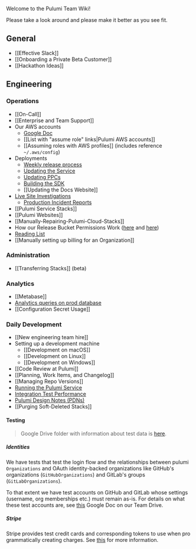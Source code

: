 Welcome to the Pulumi Team Wiki!

Please take a look around and please make it better as you see fit.

## General

* [[Effective Slack]]
* [[Onboarding a Private Beta Customer]]
* [[Hackathon Ideas]]

## Engineering

### Operations

* [[On-Call]]
* [[Enterprise and Team Support]]
* Our AWS accounts
    * [Google Doc](https://docs.google.com/document/d/1Do4YHOQSM6yxnXVef0dcsZ_8sqpOLm4w6Tri0KfzUFM)
    * [[List with "assume role" links|Pulumi AWS accounts]]
    * [[Assuming roles with AWS profiles]] (includes reference `~/.aws/config`)
* Deployments
    * [Weekly release process](https://github.com/pulumi/home/wiki/Weekly-release-process)
    * [Updating the Service](Updating-the-Service) 
    * [Updating PPCs](Updating-PPCs)
    * [Building the SDK](https://github.com/pulumi/home/wiki/Producing-an-SDK)
    * [[Updating the Docs Website]]
* [Live Site Investigations](Ops-Live-Site-Investigations)
  * [Production Incident Reports](Production-Incident-Reports)
* [[Pulumi Service Stacks]]
* [[Pulumi Websites]]
* [[Manually-Repairing-Pulumi-Cloud-Stacks]]
* How our Release Bucket Permissions Work ([here](https://github.com/pulumi/home/issues/57#issuecomment-344809733) and [here](https://github.com/pulumi/home/issues/64#issuecomment-349088546))
* [Reading List](Ops-Reading-List)
* [[Manually setting up billing for an Organization]]

### Administration

* [[Transferring Stacks]] (beta)

### Analytics

- [[Metabase]]
- [Analytics queries on prod database](https://github.com/pulumi/home/wiki/Analytics-queries-on-prod)
- [[Configuration Secret Usage]]

### Daily Development

* [[New engineering team hire]]
* Setting up a development machine
    - [[Development on macOS]]
    - [[Development on Linux]]
    - [[Development on Windows]]
* [[Code Review at Pulumi]]
* [[Planning, Work Items, and Changelog]]
* [[Managing Repo Versions]]
* [Running the Pulumi Service](https://github.com/pulumi/home/wiki/Running-the-Pulumi-Service)
* [Integration Test Performance](https://github.com/pulumi/home/wiki/Integration-Test-Performance-Reports)
* [Pulumi Design Notes (PDNs)](https://drive.google.com/drive/folders/0B0siYR6Ttr5LVk85eU9NYmI1UW8)
* [[Purging Soft-Deleted Stacks]]

#### Testing

> Google Drive folder with information about test data is [here](https://drive.google.com/drive/u/1/folders/1SkLYWgEQpqkI7sqnWkuiBx8_u_ivMB6x).

##### Identities

We have tests that test the login flow and the relationships between pulumi `Organizations` and OAuth identity-backed organizations like GitHub's organizations (`GitHubOrganizations`) and GitLab's groups (`GitLabOrganizations`).

To that extent we have test accounts on GitHub and GitLab whose settings (username, org memberships etc.) must remain as-is. For details on what these test accounts are, see [this](https://docs.google.com/spreadsheets/d/1k-qy39wStLDdC9HfoPo3bdrk10jDASBMJvqeaP2zf_k/edit#gid=910719858) Google Doc on our Team Drive.

##### Stripe

Stripe provides test credit cards and corresponding tokens to use when pro grammatically creating charges. See [this](https://stripe.com/docs/testing) for more information.
